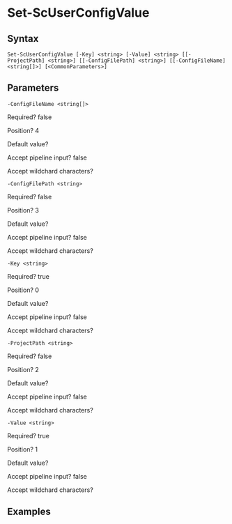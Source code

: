

# Set-ScUserConfigValue


## Syntax

    Set-ScUserConfigValue [-Key] <string> [-Value] <string> [[-ProjectPath] <string>] [[-ConfigFilePath] <string>] [[-ConfigFileName] <string[]>] [<CommonParameters>]



## Parameters

    
    -ConfigFileName <string[]>

Required?  false

Position? 4

Default value? 

Accept pipeline input? false

Accept wildchard characters? 
    
    
    -ConfigFilePath <string>

Required?  false

Position? 3

Default value? 

Accept pipeline input? false

Accept wildchard characters? 
    
    
    -Key <string>

Required?  true

Position? 0

Default value? 

Accept pipeline input? false

Accept wildchard characters? 
    
    
    -ProjectPath <string>

Required?  false

Position? 2

Default value? 

Accept pipeline input? false

Accept wildchard characters? 
    
    
    -Value <string>

Required?  true

Position? 1

Default value? 

Accept pipeline input? false

Accept wildchard characters? 
    

## Examples


